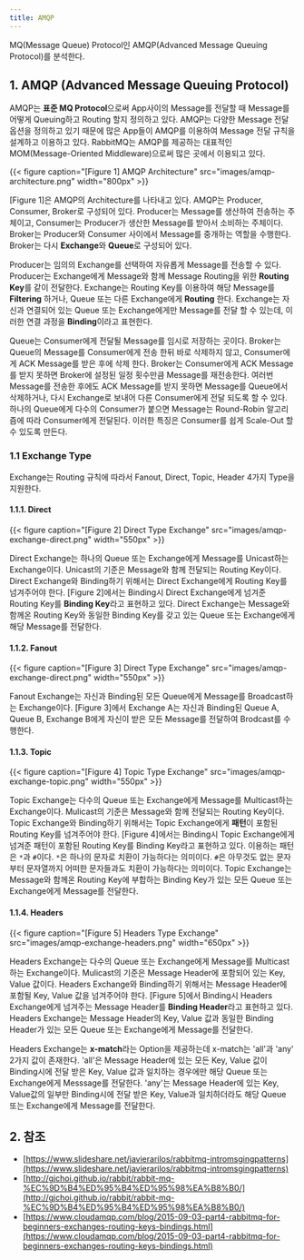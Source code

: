 ```yaml
---
title: AMQP
---
```


MQ(Message Queue) Protocol인 AMQP(Advanced Message Queuing Protocol)를 분석한다.

## 1. AMQP (Advanced Message Queuing Protocol)

AMQP는 **표준 MQ Protocol**으로써 App사이의 Message를 전달할 때 Message를 어떻게 Queuing하고 Routing 할지 정의하고 있다. AMQP는 다양한 Message 전달 옵션을 정의하고 있기 때문에 많은 App들이 AMQP를 이용하여 Message 전달 규칙을 설계하고 이용하고 있다. RabbitMQ는 AMQP를 제공하는 대표적인 MOM(Message-Oriented Middleware)으로써 많은 곳에서 이용되고 있다.

{{< figure caption="[Figure 1] AMQP Architecture" src="images/amqp-architecture.png" width="800px" >}}

[Figure 1]은 AMQP의 Architecture를 나타내고 있다. AMQP는 Producer, Consumer, Broker로 구성되어 있다. Producer는 Message를 생산하여 전송하는 주체이고, Consumer는 Producer가 생산한 Message를 받아서 소비하는 주체이다. Broker는 Producer와 Consumer 사이에서 Message를 중개하는 역할을 수행한다. Broker는 다시 **Exchange**와 **Queue**로 구성되어 있다.

Producer는 임의의 Exchange를 선택하여 자유롭게 Message를 전송할 수 있다. Producer는 Exchange에게 Message와 함께 Message Routing을 위한 **Routing Key**를 같이 전달한다. Exchange는 Routing Key를 이용하여 해당 Message를 **Filtering** 하거나, Queue 또는 다른 Exchange에게 **Routing** 한다. Exchange는 자신과 연결되어 있는 Queue 또는 Exchange에게만 Message를 전달 할 수 있는데, 이러한 연결 과정을 **Binding**이라고 표현한다.

Queue는 Consumer에게 전달될 Message를 임시로 저장하는 곳이다. Broker는 Queue의 Message를 Consumer에게 전송 한뒤 바로 삭제하지 않고, Consumer에게 ACK Message를 받은 후에 삭제 한다. Broker는 Consumer에게 ACK Message를 받지 못하면 Broker에 설정된 일정 횟수만큼 Message를 재전송한다. 여러번 Message를 전송한 후에도 ACK Message를 받지 못하면 Message를 Queue에서 삭제하거나, 다시 Exchange로 보내어 다른 Consumer에게 전달 되도록 할 수 있다. 하나의 Queue에게 다수의 Consumer가 붙으면 Message는 Round-Robin 알고리즘에 따라 Consumer에게 전달된다. 이러한 특징은 Consumer를 쉽게 Scale-Out 할 수 있도록 만든다.

### 1.1 Exchange Type

Exchange는 Routing 규칙에 따라서 Fanout, Direct, Topic, Header 4가지 Type을 지원한다.

#### 1.1.1. Direct

{{< figure caption="[Figure 2] Direct Type Exchange" src="images/amqp-exchange-direct.png" width="550px" >}}

Direct Exchange는 하나의 Queue 또는 Exchange에게 Message를 Unicast하는 Exchange이다. Unicast의 기준은 Message와 함께 전달되는 Routing Key이다. Direct Exchange와 Binding하기 위해서는 Direct Exchange에게 Routing Key를 넘겨주어야 한다. [Figure 2]에서는 Binding시 Direct Exchange에게 넘겨준 Routing Key를 **Binding Key**라고 표현하고 있다. Direct Exchange는 Message와 함께온 Routing Key와 동일한 Binding Key를 갖고 있는 Queue 또는 Exchange에게 해당 Message를 전달한다.

#### 1.1.2. Fanout

{{< figure caption="[Figure 3] Direct Type Exchange" src="images/amqp-exchange-direct.png" width="550px" >}}

Fanout Exchange는 자신과 Binding된 모든 Queue에게 Message를 Broadcast하는 Exchange이다. [Figure 3]에서 Exchange A는 자신과 Binding된 Queue A, Queue B, Exchange B에게 자신이 받은 모든 Message를 전달하여 Brodcast를 수행한다.

#### 1.1.3. Topic

{{< figure caption="[Figure 4] Topic Type Exchange" src="images/amqp-exchange-topic.png" width="550px" >}}

Topic Exchange는 다수의 Queue 또는 Exchange에게 Message를 Multicast하는 Exchange이다. Mulicast의 기준은 Message와 함께 전달되는 Routing Key이다. Topic Exchange와 Binding하기 위해서는 Topic Exchange에게 **패턴**이 포함된 Routing Key를 넘겨주어야 한다. [Figure 4]에서는 Binding시 Topic Exchange에게 넘겨준 패턴이 포함된 Routing Key를 Binding Key라고 표현하고 있다. 이용하는 패턴은 `*`과 `#`이다. `*`은 하나의 문자로 치환이 가능하다는 의미이다. `#`은 아무것도 없는 문자부터 문자열까지 어떠한 문자들과도 치환이 가능하다는 의미이다. Topic Exchange는 Message와 함께온 Routing Key에 부합하는 Binding Key가 있는 모든 Queue 또는 Exchange에게 Message를 전달한다.

#### 1.1.4. Headers

{{< figure caption="[Figure 5] Headers Type Exchange" src="images/amqp-exchange-headers.png" width="650px" >}}

Headers Exchange는 다수의 Queue 또는 Exchange에게 Message를 Multicast하는 Exchange이다. Mulicast의 기준은 Message Header에 포함되어 있는 Key, Value 값이다. Headers Exchange와 Binding하기 위해서는 Message Header에 포함될 Key, Value 값을 넘겨주어야 한다. [Figure 5]에서 Binding시 Headers Exchange에게 넘겨주는 Message Header를 **Binding Header**라고 표현하고 있다. Headers Exchange는 Message Header의 Key, Value 값과 동일한 Binding Header가 있는 모든 Queue 또는 Exchange에게 Message를 전달한다.

Headers Exchange는 **x-match**라는 Option을 제공하는데 x-match는 'all'과 'any' 2가지 값이 존재한다. 'all'은 Message Header에 있는 모든 Key, Value 값이 Binding시에 전달 받은 Key, Value 값과 일치하는 경우에만 해당 Queue 또는 Exchange에게 Messsage를 전달한다. 'any'는 Message Header에 있는 Key, Value값의 일부만 Binding시에 전달 받은 Key, Value과 일치하더라도 해당 Queue 또는 Exchange에게 Message를 전달한다.

## 2. 참조

* [https://www.slideshare.net/javierarilos/rabbitmq-intromsgingpatterns](https://www.slideshare.net/javierarilos/rabbitmq-intromsgingpatterns)
* [http://gjchoi.github.io/rabbit/rabbit-mq-%EC%9D%B4%ED%95%B4%ED%95%98%EA%B8%B0/](http://gjchoi.github.io/rabbit/rabbit-mq-%EC%9D%B4%ED%95%B4%ED%95%98%EA%B8%B0/)
* [https://www.cloudamqp.com/blog/2015-09-03-part4-rabbitmq-for-beginners-exchanges-routing-keys-bindings.html](https://www.cloudamqp.com/blog/2015-09-03-part4-rabbitmq-for-beginners-exchanges-routing-keys-bindings.html)
